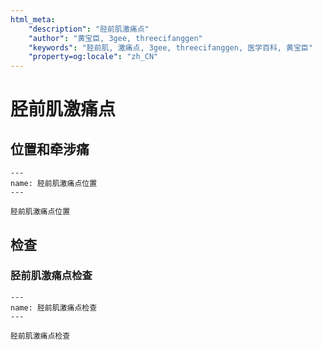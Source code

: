 ```yaml
---
html_meta:
    "description": "胫前肌激痛点"
    "author": "黄宝臣, 3gee, threecifanggen"
    "keywords": "胫前肌, 激痛点, 3gee, threecifanggen, 医学百科, 黄宝臣"
    "property=og:locale": "zh_CN"
---
```

# 胫前肌激痛点

## 位置和牵涉痛

```{figure} /_static/img/2022-01-31-12-01-48.png
---
name: 胫前肌激痛点位置
---

胫前肌激痛点位置
```

## 检查

### 胫前肌激痛点检查

```{figure} /_static/img/2022-01-31-13-10-21.png
---
name: 胫前肌激痛点检查
---

胫前肌激痛点检查
```
